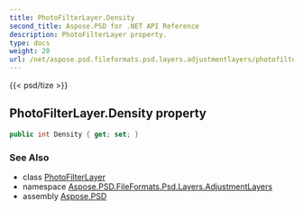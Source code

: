 ```yaml
---
title: PhotoFilterLayer.Density
second_title: Aspose.PSD for .NET API Reference
description: PhotoFilterLayer property. 
type: docs
weight: 20
url: /net/aspose.psd.fileformats.psd.layers.adjustmentlayers/photofilterlayer/density/
---
```

{{< psd/tize >}}
## PhotoFilterLayer.Density property

```csharp
public int Density { get; set; }
```

### See Also

* class [PhotoFilterLayer](../)
* namespace [Aspose.PSD.FileFormats.Psd.Layers.AdjustmentLayers](../../photofilterlayer/)
* assembly [Aspose.PSD](../../../)


